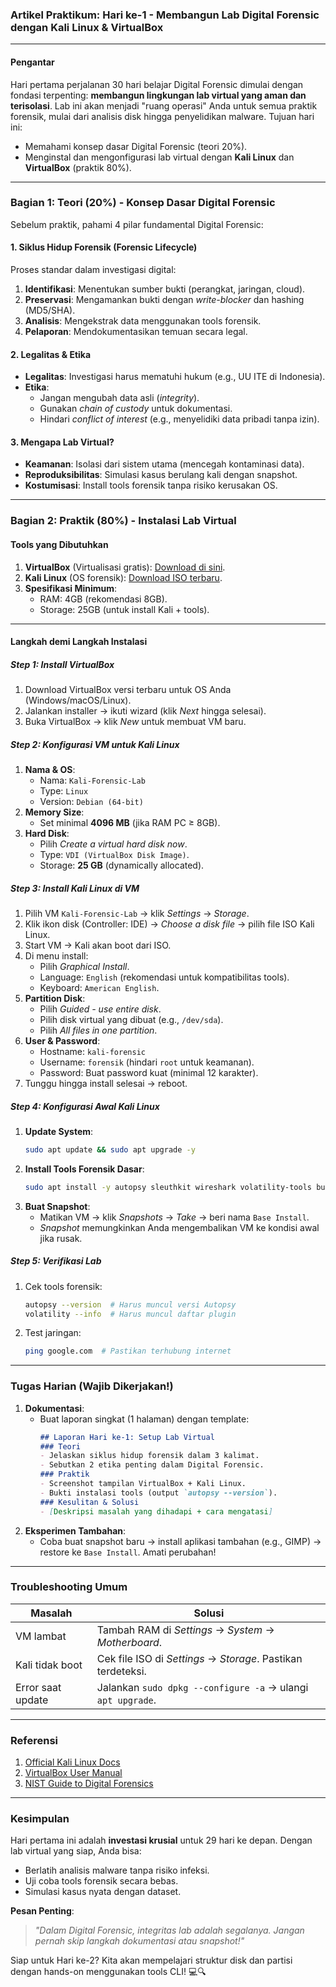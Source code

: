 

### **Artikel Praktikum: Hari ke-1 - Membangun Lab Digital Forensic dengan Kali Linux & VirtualBox**  

---

#### **Pengantar**  
Hari pertama perjalanan 30 hari belajar Digital Forensic dimulai dengan fondasi terpenting: **membangun lingkungan lab virtual yang aman dan terisolasi**. Lab ini akan menjadi "ruang operasi" Anda untuk semua praktik forensik, mulai dari analisis disk hingga penyelidikan malware. Tujuan hari ini:  
- Memahami konsep dasar Digital Forensic (teori 20%).  
- Menginstal dan mengonfigurasi lab virtual dengan **Kali Linux** dan **VirtualBox** (praktik 80%).  

---

### **Bagian 1: Teori (20%) - Konsep Dasar Digital Forensic**  
Sebelum praktik, pahami 4 pilar fundamental Digital Forensic:  

#### **1. Siklus Hidup Forensik (Forensic Lifecycle)**  
Proses standar dalam investigasi digital:  
1. **Identifikasi**: Menentukan sumber bukti (perangkat, jaringan, cloud).  
2. **Preservasi**: Mengamankan bukti dengan *write-blocker* dan hashing (MD5/SHA).  
3. **Analisis**: Mengekstrak data menggunakan tools forensik.  
4. **Pelaporan**: Mendokumentasikan temuan secara legal.  

#### **2. Legalitas & Etika**  
- **Legalitas**: Investigasi harus mematuhi hukum (e.g., UU ITE di Indonesia).  
- **Etika**:  
  - Jangan mengubah data asli (*integrity*).  
  - Gunakan *chain of custody* untuk dokumentasi.  
  - Hindari *conflict of interest* (e.g., menyelidiki data pribadi tanpa izin).  

#### **3. Mengapa Lab Virtual?**  
- **Keamanan**: Isolasi dari sistem utama (mencegah kontaminasi data).  
- **Reproduksibilitas**: Simulasi kasus berulang kali dengan snapshot.  
- **Kostumisasi**: Install tools forensik tanpa risiko kerusakan OS.  

---

### **Bagian 2: Praktik (80%) - Instalasi Lab Virtual**  
#### **Tools yang Dibutuhkan**  
1. **VirtualBox** (Virtualisasi gratis): [Download di sini](https://www.virtualbox.org/wiki/Downloads).  
2. **Kali Linux** (OS forensik): [Download ISO terbaru](https://www.kali.org/get-kali/).  
3. **Spesifikasi Minimum**:  
   - RAM: 4GB (rekomendasi 8GB).  
   - Storage: 25GB (untuk install Kali + tools).  

---

#### **Langkah demi Langkah Instalasi**  
##### **Step 1: Install VirtualBox**  
1. Download VirtualBox versi terbaru untuk OS Anda (Windows/macOS/Linux).  
2. Jalankan installer → ikuti wizard (klik *Next* hingga selesai).  
3. Buka VirtualBox → klik *New* untuk membuat VM baru.  

##### **Step 2: Konfigurasi VM untuk Kali Linux**  
1. **Nama & OS**:  
   - Nama: `Kali-Forensic-Lab`  
   - Type: `Linux`  
   - Version: `Debian (64-bit)`  
2. **Memory Size**:  
   - Set minimal **4096 MB** (jika RAM PC ≥ 8GB).  
3. **Hard Disk**:  
   - Pilih *Create a virtual hard disk now*.  
   - Type: `VDI (VirtualBox Disk Image)`.  
   - Storage: **25 GB** (dynamically allocated).  

##### **Step 3: Install Kali Linux di VM**  
1. Pilih VM `Kali-Forensic-Lab` → klik *Settings* → *Storage*.  
2. Klik ikon disk (Controller: IDE) → *Choose a disk file* → pilih file ISO Kali Linux.  
3. Start VM → Kali akan boot dari ISO.  
4. Di menu install:  
   - Pilih *Graphical Install*.  
   - Language: `English` (rekomendasi untuk kompatibilitas tools).  
   - Keyboard: `American English`.  
5. **Partition Disk**:  
   - Pilih *Guided - use entire disk*.  
   - Pilih disk virtual yang dibuat (e.g., `/dev/sda`).  
   - Pilih *All files in one partition*.  
6. **User & Password**:  
   - Hostname: `kali-forensic`  
   - Username: `forensik` (hindari `root` untuk keamanan).  
   - Password: Buat password kuat (minimal 12 karakter).  
7. Tunggu hingga install selesai → reboot.  

##### **Step 4: Konfigurasi Awal Kali Linux**  
1. **Update System**:  
   ```bash
   sudo apt update && sudo apt upgrade -y
   ```  
2. **Install Tools Forensik Dasar**:  
   ```bash
   sudo apt install -y autopsy sleuthkit wireshark volatility-tools bulk-extractor
   ```  
3. **Buat Snapshot**:  
   - Matikan VM → klik *Snapshots* → *Take* → beri nama `Base Install`.  
   - *Snapshot* memungkinkan Anda mengembalikan VM ke kondisi awal jika rusak.  

##### **Step 5: Verifikasi Lab**  
1. Cek tools forensik:  
   ```bash
   autopsy --version  # Harus muncul versi Autopsy
   volatility --info  # Harus muncul daftar plugin
   ```  
2. Test jaringan:  
   ```bash
   ping google.com  # Pastikan terhubung internet
   ```  

---

### **Tugas Harian (Wajib Dikerjakan!)**  
1. **Dokumentasi**:  
   - Buat laporan singkat (1 halaman) dengan template:  
     ```markdown
     ## Laporan Hari ke-1: Setup Lab Virtual  
     ### Teori  
     - Jelaskan siklus hidup forensik dalam 3 kalimat.  
     - Sebutkan 2 etika penting dalam Digital Forensic.  
     ### Praktik  
     - Screenshot tampilan VirtualBox + Kali Linux.  
     - Bukti instalasi tools (output `autopsy --version`).  
     ### Kesulitan & Solusi  
     - [Deskripsi masalah yang dihadapi + cara mengatasi]  
     ```  
2. **Eksperimen Tambahan**:  
   - Coba buat snapshot baru → install aplikasi tambahan (e.g., GIMP) → restore ke `Base Install`. Amati perubahan!  

---

### **Troubleshooting Umum**  
| Masalah | Solusi |  
|---------|--------|  
| VM lambat | Tambah RAM di *Settings* → *System* → *Motherboard*. |  
| Kali tidak boot | Cek file ISO di *Settings* → *Storage*. Pastikan terdeteksi. |  
| Error saat update | Jalankan `sudo dpkg --configure -a` → ulangi `apt upgrade`. |  

---

### **Referensi**  
1. [Official Kali Linux Docs](https://www.kali.org/docs/)  
2. [VirtualBox User Manual](https://www.virtualbox.org/manual/UserManual.html)  
3. [NIST Guide to Digital Forensics](https://nvlpubs.nist.gov/nistpubs/SpecialPublications/NIST.SP.800-86.pdf)  

---

### **Kesimpulan**  
Hari pertama ini adalah **investasi krusial** untuk 29 hari ke depan. Dengan lab virtual yang siap, Anda bisa:  
- Berlatih analisis malware tanpa risiko infeksi.  
- Uji coba tools forensik secara bebas.  
- Simulasi kasus nyata dengan dataset.  

**Pesan Penting**:  
> *"Dalam Digital Forensic, integritas lab adalah segalanya. Jangan pernah skip langkah dokumentasi atau snapshot!"*  

Siap untuk Hari ke-2? Kita akan mempelajari struktur disk dan partisi dengan hands-on menggunakan tools CLI! 💻🔍
